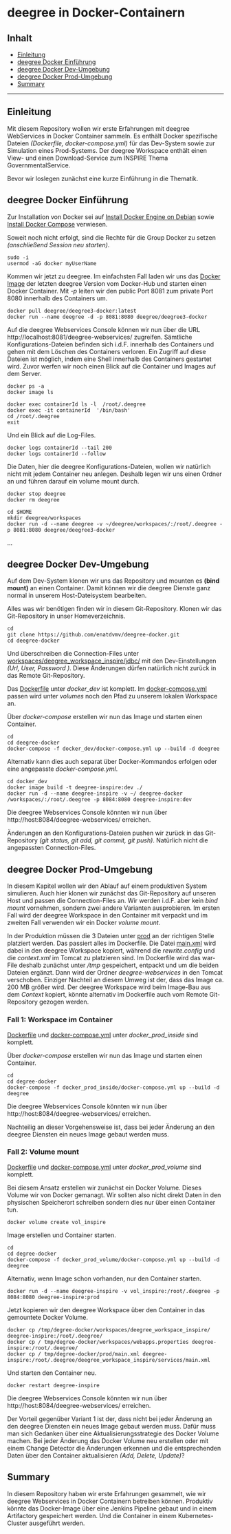 #

deegree in Docker-Containern
============================

## Inhalt
* [Einleitung](#einleitung)
* [deegree Docker Einführung](#deegree-docker-einfuehrung)
* [deegree Docker Dev-Umgebung](#deegree-docker-dev-umgebung)
* [deegree Docker Prod-Umgebung](#deegree-docker-prod-umgebung)
* [Summary](#summary)

- - -

## Einleitung
Mit diesem Repository wollen wir erste Erfahrungen mit deegree WebServices in Docker Container sammeln. Es enthält Docker spezifische Dateien *(Dockerfile, docker-compose.yml)* für das Dev-System sowie zur Simulation eines Prod-Systems. Der deegree Workspace enthält einen View- und einen Download-Service zum INSPIRE Thema GovernmentalService.

Bevor wir loslegen zunächst eine kurze Einführung in die Thematik.


## deegree Docker Einführung
Zur Installation von Docker sei auf [Install Docker Engine on Debian](https://docs.docker.com/engine/install/debian/) sowie [Install Docker Compose](https://docs.docker.com/compose/install/) verwiesen.

Soweit noch nicht erfolgt, sind die Rechte für die Group Docker zu setzen *(anschließend Session neu starten)*.
```
sudo -i
usermod -aG docker myUserName
```

Kommen wir jetzt zu deegree. Im einfachsten Fall laden wir uns das [Docker Image](https://hub.docker.com/r/deegree/deegree3-docker/) der letzten deegree Version vom Docker-Hub und starten einen Docker Container. Mit *-p* leiten wir den public Port 8081 zum private Port 8080 innerhalb des Containers um.
```
docker pull deegree/deegree3-docker:latest
docker run --name deegree -d -p 8081:8080 deegree/deegree3-docker
```
Auf die deegree Webservices Console können wir nun über die URL http://localhost:8081/deegree-webservices/ zugreifen. Sämtliche Konfigurations-Dateien befinden sich i.d.F. innerhalb des Containers und gehen mit dem Löschen des Containers verloren. Ein Zugriff auf diese Dateien ist möglich, indem eine Shell innerhalb des Containers gestartet wird. Zuvor werfen wir noch einen Blick auf die Container und Images auf dem Server.
```
docker ps -a
docker image ls

docker exec containerId ls -l  /root/.deegree
docker exec -it containerId  '/bin/bash'
cd /root/.deegree
exit
```
Und ein Blick auf die Log-Files.
```
docker logs containerId --tail 200
docker logs containerId --follow
```
Die Daten, hier die deegree Konfigurations-Dateien, wollen wir natürlich nicht mit jedem Container neu anlegen. Deshalb legen wir uns einen Ordner an und führen darauf ein volume mount durch.
```
docker stop deegree
docker rm deegree

cd $HOME
mkdir deegree/workspaces
docker run -d --name deegree -v ~/deegree/workspaces/:/root/.deegree -p 8081:8080 deegree/deegree3-docker
```
…


## deegree Docker Dev-Umgebung
Auf dem Dev-System klonen wir uns das Repository und mounten es **(bind mount)** an einen Container. Damit können wir die deegree Dienste ganz normal in unserem Host-Dateisystem bearbeiten.

Alles was wir benötigen finden wir in diesem Git-Repository. Klonen wir das Git-Repository in unser Homeverzeichnis.
```
cd
git clone https://github.com/enatdvmv/deegree-docker.git
cd deegree-docker
```
Und überschreiben die Connection-Files unter [workspaces/deegree_workspace_inspire/jdbc/](workspaces/deegree_workspace_inspire/jdbc) mit den Dev-Einstellungen *(Url, User, Password )*. Diese Änderungen dürfen natürlich nicht zurück in das Remote Git-Repository.

Das [Dockerfile](docker_dev/Dockerfile) unter *docker_dev* ist komplett. Im [docker-compose.yml](docker_dev/docker-compose.yml) passen wird unter *volumes* noch den Pfad zu unserem lokalen Workspace an.

Über *docker-compose* erstellen wir nun das Image und starten einen Container.
```
cd
cd deegree-docker
docker-compose -f docker_dev/docker-compose.yml up --build -d deegree
```
Alternativ kann dies auch separat über Docker-Kommandos erfolgen oder eine angepasste *docker-compose.yml*.
```
cd docker_dev
docker image build -t deegree-inspire:dev ./
docker run -d --name deegree-inspire -v ~/ deegree-docker /workspaces/:/root/.deegree -p 8084:8080 deegree-inspire:dev
```

Die deegree Webservices Console könnten wir nun über http://host:8084/deegree-webservices/ erreichen.

Änderungen an den Konfigurations-Dateien pushen wir zurück in das Git-Repository *(git status, git add, git commit, git push)*. Natürlich nicht die angepassten Connection-Files.


## deegree Docker Prod-Umgebung
In diesem Kapitel wollen wir den Ablauf auf einem produktiven System simulieren. Auch hier klonen wir zunächst das Git-Repository auf unseren Host und passen die Connection-Files an. Wir werden i.d.F. aber kein *bind mount* vornehmen, sondern zwei andere Varianten ausprobieren. Im ersten Fall wird der deegree Workspace in den Container mit verpackt und im zweiten Fall verwenden wir ein Docker *volume mount*.

In der Produktion müssen die 3 Dateien unter [prod](prod) an der richtigen Stelle platziert werden. Das passiert alles im Dockerfile. Die Datei [main.xml](prod/main.xml) wird dabei in den deegree Workspace kopiert, während die *rewrite.config* und die *context.xml* im Tomcat zu platzieren sind. Im Dockerfile wird das war-File deshalb zunächst unter */tmp* gespeichert, entpackt und um die beiden Dateien ergänzt. Dann wird der Ordner *deegree-webservices* in den Tomcat verschoben. Einziger Nachteil an diesem Umweg ist der, dass das Image ca. 200 MB größer wird. Der deegree Workspace wird beim Image-Bau aus dem *Context* kopiert, könnte alternativ im Dockerfile auch vom Remote Git-Repository gezogen werden.

### Fall 1: Workspace im Container
[Dockerfile](docker_prod_inside/Dockerfile) und [docker-compose.yml](docker_prod_inside/docker-compose.yml) unter *docker_prod_inside* sind komplett.

Über *docker-compose* erstellen wir nun das Image und starten einen Container.
```
cd
cd degree-docker
docker-compose -f docker_prod_inside/docker-compose.yml up --build -d deegree
```

Die deegree Webservices Console könnten wir nun über http://host:8084/deegree-webservices/ erreichen.

Nachteilig an dieser Vorgehensweise ist, dass bei jeder Änderung an den deegree Diensten ein neues Image gebaut werden muss.


### Fall 2: Volume mount
[Dockerfile](docker_prod_volume/Dockerfile) und [docker-compose.yml](docker_prod_volume/docker-compose.yml) unter *docker_prod_volume* sind komplett.

Bei diesem Ansatz erstellen wir zunächst ein Docker Volume. Dieses Volume wir von Docker gemanagt. Wir sollten also nicht direkt Daten in den physischen Speicherort schreiben sondern dies nur über einen Container tun.
```
docker volume create vol_inspire
```
Image erstellen und Container starten.
```
cd
cd degree-docker
docker-compose -f docker_prod_volume/docker-compose.yml up --build -d deegree
```
Alternativ, wenn Image schon vorhanden, nur den Container starten.
```
docker run -d --name deegree-inspire -v vol_inspire:/root/.deegree -p 8084:8080 deegree-inspire:prod
```
Jetzt kopieren wir den deegree Workspace über den Container in das gemountete Docker Volume.
```
docker cp /tmp/degree-docker/workspaces/deegree_workspace_inspire/ deegree-inspire:/root/.deegree/
docker cp / tmp/degree-docker/workspaces/webapps.properties deegree-inspire:/root/.deegree/
docker cp / tmp/degree-docker/prod/main.xml deegree-inspire:/root/.deegree/deegree_workspace_inspire/services/main.xml
```
Und starten den Container neu.
```
docker restart deegree-inspire
```

Die deegree Webservices Console könnten wir nun über http://host:8084/deegree-webservices/ erreichen.

Der Vorteil gegenüber Variant 1 ist der, dass nicht bei jeder Änderung an den deegree Diensten ein neues Image gebaut werden muss. Dafür muss man sich Gedanken über eine Aktualisierungsstrategie des Docker Volume machen. Bei jeder Änderung das Docker Volume neu erstellen oder mit einem Change Detector die Änderungen erkennen und die entsprechenden Daten über den Container aktualisieren *(Add, Delete, Update)*?


## Summary
In diesem Repository haben wir erste Erfahrungen gesammelt, wie wir deegree Webservices in Docker Containern betreiben können. Produktiv könnte das Docker-Image über eine Jenkins Pipeline gebaut und in einem Artifactory gespeichert werden. Und die Container in einem Kubernetes-Cluster ausgeführt werden.
